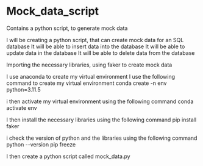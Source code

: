# Mock_data_script
Contains a python script, to generate mock data

I will be creating a python script, that can create mock data for an SQL database
It will be able to insert data into the database
It will be able to update data in the database
It will be able to delete data from the database

Importing the necessary libraries, using faker to create mock data

I use anaconda to create my virtual environment
I use the following command to create my virtual environment
conda create -n env python=3.11.5

i then activate my virtual environment using the following command
conda activate env

I then install the necessary libraries using the following command
pip install faker

i check the version of python and the libraries using the following command
python --version
pip freeze

I then create a python script called mock_data.py